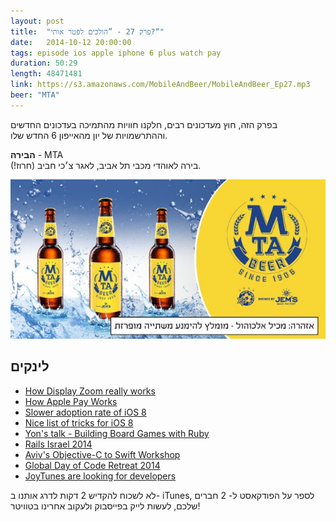 ```yaml
---
layout: post
title:  "פרק 27 - ”הולכים לפטר אותי?“"
date:   2014-10-12 20:00:00
tags: episode ios apple iphone 6 plus watch pay
duration: 50:29
length: 48471481
link: https://s3.amazonaws.com/MobileAndBeer/MobileAndBeer_Ep27.mp3
beer: "MTA"
---
```


בפרק הזה, חוץ מעדכונים רבים, חלקנו חוויות מהתמיכה בעדכונים החדשים וההתרשמויות של יון מהאייפון 6 החדש שלו.

**הבירה** - MTA  
בירה לאוהדי מכבי תל אביב, לאגר צ׳כי חביב (חרוז!).

![](/images/mta_beer.jpg)

## לינקים

 * [How Display Zoom really works](http://daringfireball.net/2014/09/the_iphones_6)
 * [How Apple Pay Works](https://developer.apple.com/apple-pay/Getting-Started-with-Apple-Pay.pdf)
 * [Slower adoption rate of iOS 8](https://mixpanel.com/trends/#report/ios_8/from_date:-3,report_unit:hour,to_date:0)
 * [Nice list of tricks for iOS 8](http://www.macstories.net/roundups/ios-8-tips-tricks-and-details/)
 * [Yon's talk - Building Board Games with Ruby](https://www.youtube.com/watch?v=EcnvbsXdbtI)
 * [Rails Israel 2014](http://railsisrael2014.events.co.il/speakers-list)
 * [Aviv's Objective-C to Swift Workshop](http://www.expert-days.com)
 * [Global Day of Code Retreat 2014](http://www.coderetreat.co.il/2014)
 * [JoyTunes are looking for developers](https://www.smore.com/4n4c2-wanted)

לא לשכוח להקדיש 2 דקות לדרג אותנו ב- iTunes, לספר על הפודקאסט ל- 2 חברים שלכם, לעשות לייק בפייסבוק ולעקוב אחרינו בטוויטר!
